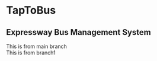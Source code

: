 # TapToBus
## Expressway Bus Management System <br>

This is from main branch <br>
This is from branch1
